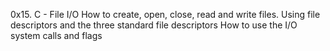 0x15. C - File I/O
How to create, open, close, read and write files.
Using file descriptors and the three standard file descriptors
How to use the I/O system calls and flags
